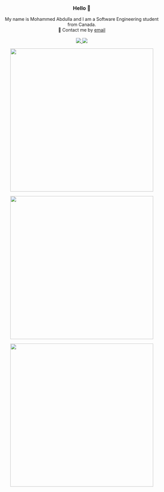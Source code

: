 <h3 align="center">
	Hello 👋
</h3>

<p align="center">
My name is Mohammed Abdulla and I am a Software Engineering student from Canada.<br/>
💬 Contact me by  <a href="mailto:moe.a1011@gmail.com">email</a><br/>
	<br/>
	<a href="https://www.linkedin.com/in/mohammed-abdulla-b5281b19a/"><img src="https://img.shields.io/badge/-Mohammed%20Abdulla-blue?style=flat&logo=Linkedin&logoColor=white"/>
	</a><a href="https://moe1011.github.io/"><img src="https://img.shields.io/badge/-Portfolio%20-critical?style=flat&logo=Opera&logoColor=white"/>
	</a>
</p>

<p align="center">
	<img width="450em" src="https://github-readme-stats.vercel.app/api?username=moe1011&show_icons=true&include_all_commits=true&count_private=true&hide_border=true&theme=tokyonight" />
</p>

<p align="center">
	<img width="450em" src="https://github-readme-streak-stats.herokuapp.com/?user=moe1011&include_all_commits=true&hide_border=true&theme=tokyonight"/>
</p>

<p align="center">
	<img width="450em" src="https://github-readme-stats.vercel.app/api/top-langs/?username=moe1011&layout=compact&custom_title=Most used languages&langs_count=10&include_all_commits=true&hide_progress=true&hide_border=true&theme=tokyonight&hide=">
</p>
